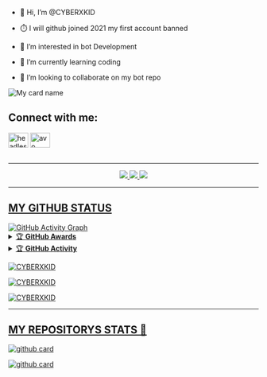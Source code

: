 


- 👋 Hi, I’m @CYBERXKID

- ⏱️ I will github joined 2021 my first account banned

- 👀 I’m interested in bot Development

- 🌱 I’m currently learning coding

- 💞️ I’m looking to collaborate on my bot repo

![My card name](https://cardivo.vercel.app/api?name=CYBERXKID_✌_DIEGO&description=Hi,%20Welcome%20To%20My%20Profile%20😈&image=https://te.legra.ph/file/cc38aa17d43d50974e178.jpg?v=4&s=10?v=4&backgroundColor=%23ecf0f1&instagram=CYBERXKID&github=CYBERXKID&twitter=&pattern=leaf&colorPattern=%23eaeaea)


<h2 align="left">Connect with me:</h2>
<p align="left">

<a href="https://instagram.com/CYBERXKID_OFC" target="blank"><img align="center" src="https://raw.githubusercontent.com/rahuldkjain/github-profile-readme-generator/master/src/images/icons/Social/instagram.svg" alt="headless_angels.exo" height="30" width="40" /></a>
<a href="https://wa.me/27686881509" target="blank"><img align="center" src="https://raw.githubusercontent.com/rahuldkjain/github-profile-readme-generator/master/src/images/icons/Social/whatsapp.svg" alt="avo" height="30" width="40" /></a>
</br></br>
						
_______						
<!---
<img src="https://telegra.ph/file/72a4abf2a093bc0d4f6ed.jpg">
--->

<p align="center">
  <a href="https://github.com/CYBERXKID">
    <img src="https://komarev.com/ghpvc/?username=CYBERXKID&label=Profile%200views&color=0000FF&label=Profile+Views&style=plastic">
</a>
  <a href="https://github.com/CYBERXKID?tab=stars">
    <img src="https://img.shields.io/github/CYBERXKID?color=0000FF&label=Stargazers&style=plastic">

  </a>
  <a href="https://github.com/Abhiram-Aj?tab=followers">
    <img src="https://img.shields.io/github/followers/Abhiram-Aj?color=0000FF&label=Followers&style=plastic">
</br>

----
## MY GITHUB STATUS 

  <img src="https://activity-graph.herokuapp.com/graph?username=CYBERXKID&amp;bg_color=000000&amp;color=4fff67&amp;line=4fff67&amp;point=ffffff&amp;area=true&amp;hide_border=true" alt="GitHub Activity Graph">
  </div>

<details>
    <summary>&#127942 <b>GitHub Awards</b></summary><br/>

![Github Trophy](https://github-profile-trophy.vercel.app/?username=CYBERXKID)

</details>

<details>
    <summary>&#127942 <b>GitHub Activity</b></summary><br/>

![Metrics](https://metrics.lecoq.io/CYBERXKID?template=classic&followup=1&isocalendar=1&languages=1&isocalendar.duration=half-year&config.timezone=Europe%2FIstanbul)

</details> 



<p align="center">
<p><img align="center" src="https://github-readme-stats.vercel.app/api/top-langs?username=CYBERXKID&show_icons=true&theme=dark&locale=en&layout=compact" alt="CYBERXKID" /></p>

<p align="center">
<p><img align="center" src="https://github-readme-stats.vercel.app/api?username=CYBERXKID&show_icons=true&theme=dark&locale=en" alt="CYBERXKID" /></p>

<p><img align="center" src="https://github-readme-streak-stats.herokuapp.com/?user=CYBERXKID&theme=dark" alt="CYBERXKID" /></p>
</p>

</div>

----
## MY REPOSITORYS STATS 🔭

[![github card](https://github-readme-stats.vercel.app/api/pin/?username=CYBERXKID&repo=MiniMax&theme=dark)](https://github.com/CYBERXKID/MINI-MAX-V2)

[![github card](https://github-readme-stats.vercel.app/api/pin/?username=CYBERXKID&repo=RDX&theme=dark)](https://github.com/CYBERXKID/Alexa-Queen-MD)



